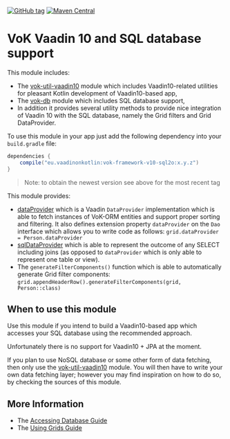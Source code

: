 [![GitHub tag](https://img.shields.io/github/tag/mvysny/vaadin-on-kotlin.svg)](https://github.com/mvysny/vaadin-on-kotlin/tags)
[![Maven Central](https://maven-badges.herokuapp.com/maven-central/eu.vaadinonkotlin/vok-framework-v10-sql20/badge.svg)](https://maven-badges.herokuapp.com/maven-central/eu.vaadinonkotlin/vok-framework-v10-sql2o)

# VoK Vaadin 10 and SQL database support

This module includes:
 
* The [vok-util-vaadin10](../vok-util-vaadin10) module which includes Vaadin10-related
utilities for pleasant Kotlin development of Vaadin10-based app,
* The [vok-db](../vok-db) module which includes SQL database support,
* In addition it provides several
utility methods to provide nice integration of Vaadin 10 with the SQL database, namely the
Grid filters and Grid DataProvider.

To use this module in your app just add the following dependency into your `build.gradle` file:

```groovy
dependencies {
    compile("eu.vaadinonkotlin:vok-framework-v10-sql2o:x.y.z")
}
```

> Note: to obtain the newest version see above for the most recent tag

This module provides:

* [dataProvider](src/main/kotlin/eu/vaadinonkotlin/vaadin10/sql2o/DataProviders.kt) 
  which is a Vaadin `DataProvider` implementation which is able to fetch instances
  of VoK-ORM entities and support proper sorting and filtering.
  It also defines extension property `dataProvider` on the `Dao` interface
  which allows you to write code as follows: `grid.dataProvider = Person.dataProvider`
* [sqlDataProvider](src/main/kotlin/eu/vaadinonkotlin/vaadin10/sql2o/DataProviders.kt)
  which is able to represent the outcome of any SELECT including joins
  (as opposed to `dataProvider` which is only able to represent one table or view).
* The `generateFilterComponents()` function which is able to automatically generate Grid filter components:
  `grid.appendHeaderRow().generateFilterComponents(grid, Person::class)`

## When to use this module

Use this module if you intend to build a Vaadin10-based app which accesses your SQL database
using the recommended approach.

Unfortunately there is no support for Vaadin10 + JPA at the moment.

If you plan to use NoSQL database or some other form of data fetching, then only use the
[vok-util-vaadin10](../vok-util-vaadin10) module. You will then have to write your own data fetching
layer; however you may find inspiration on how to do so, by checking the sources of this module.

## More Information

* The [Accessing Database Guide](https://www.vaadinonkotlin.eu/databases-v10.html)
* The [Using Grids Guide](https://www.vaadinonkotlin.eu/grids-v10.html)
